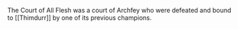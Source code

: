 The Court of All Flesh was a court of Archfey who were defeated and bound to [[Thimdurr]] by one of its previous champions. 